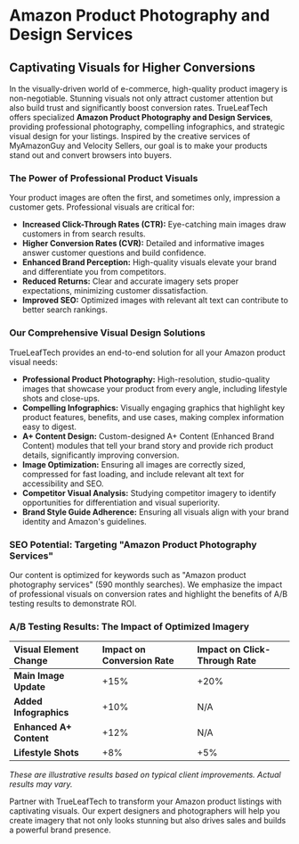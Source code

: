 # Amazon Product Photography and Design Services

## Captivating Visuals for Higher Conversions

In the visually-driven world of e-commerce, high-quality product imagery is non-negotiable. Stunning visuals not only attract customer attention but also build trust and significantly boost conversion rates. TrueLeafTech offers specialized **Amazon Product Photography and Design Services**, providing professional photography, compelling infographics, and strategic visual design for your listings. Inspired by the creative services of MyAmazonGuy and Velocity Sellers, our goal is to make your products stand out and convert browsers into buyers.

### The Power of Professional Product Visuals

Your product images are often the first, and sometimes only, impression a customer gets. Professional visuals are critical for:

*   **Increased Click-Through Rates (CTR):** Eye-catching main images draw customers in from search results.
*   **Higher Conversion Rates (CVR):** Detailed and informative images answer customer questions and build confidence.
*   **Enhanced Brand Perception:** High-quality visuals elevate your brand and differentiate you from competitors.
*   **Reduced Returns:** Clear and accurate imagery sets proper expectations, minimizing customer dissatisfaction.
*   **Improved SEO:** Optimized images with relevant alt text can contribute to better search rankings.

### Our Comprehensive Visual Design Solutions

TrueLeafTech provides an end-to-end solution for all your Amazon product visual needs:

*   **Professional Product Photography:** High-resolution, studio-quality images that showcase your product from every angle, including lifestyle shots and close-ups.
*   **Compelling Infographics:** Visually engaging graphics that highlight key product features, benefits, and use cases, making complex information easy to digest.
*   **A+ Content Design:** Custom-designed A+ Content (Enhanced Brand Content) modules that tell your brand story and provide rich product details, significantly improving conversion.
*   **Image Optimization:** Ensuring all images are correctly sized, compressed for fast loading, and include relevant alt text for accessibility and SEO.
*   **Competitor Visual Analysis:** Studying competitor imagery to identify opportunities for differentiation and visual superiority.
*   **Brand Style Guide Adherence:** Ensuring all visuals align with your brand identity and Amazon's guidelines.

### SEO Potential: Targeting "Amazon Product Photography Services"

Our content is optimized for keywords such as "Amazon product photography services" (590 monthly searches). We emphasize the impact of professional visuals on conversion rates and highlight the benefits of A/B testing results to demonstrate ROI.

### A/B Testing Results: The Impact of Optimized Imagery

| Visual Element Change | Impact on Conversion Rate | Impact on Click-Through Rate |
| :-------------------- | :------------------------ | :--------------------------- |
| **Main Image Update** | +15%                      | +20%                         |
| **Added Infographics**| +10%                      | N/A                          |
| **Enhanced A+ Content**| +12%                      | N/A                          |
| **Lifestyle Shots**   | +8%                       | +5%                          |

_These are illustrative results based on typical client improvements. Actual results may vary._

Partner with TrueLeafTech to transform your Amazon product listings with captivating visuals. Our expert designers and photographers will help you create imagery that not only looks stunning but also drives sales and builds a powerful brand presence.

